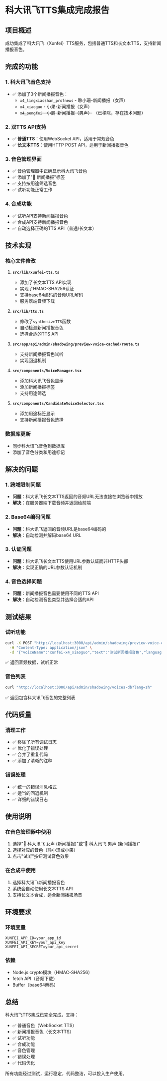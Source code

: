 # 科大讯飞TTS集成完成报告

## 项目概述
成功集成了科大讯飞（Xunfei）TTS服务，包括普通TTS和长文本TTS，支持新闻播报音色。

## 完成的功能

### 1. 科大讯飞音色支持
- ✅ 添加了3个新闻播报音色：
  - `x4_lingxiaoshan_profnews` - 聆小珊-新闻播报（女声）
  - `x4_xiaoguo` - 小果-新闻播报（女声）
  - ~~`x4_pengfei` - 小鹏-新闻播报（男声）~~ （已移除，存在技术问题）

### 2. 双TTS API支持
- ✅ **普通TTS**：使用WebSocket API，适用于常规音色
- ✅ **长文本TTS**：使用HTTP POST API，适用于新闻播报音色

### 3. 音色管理界面
- ✅ 音色管理器中正确显示科大讯飞音色
- ✅ 添加了"📰 新闻播报"标签
- ✅ 支持按用途筛选音色
- ✅ 试听功能正常工作

### 4. 合成功能
- ✅ 试听API支持新闻播报音色
- ✅ 合成API支持新闻播报音色
- ✅ 自动选择正确的TTS API（普通/长文本）

## 技术实现

### 核心文件修改
1. **`src/lib/xunfei-tts.ts`**
   - 添加了长文本TTS API实现
   - 实现了HMAC-SHA256认证
   - 支持base64编码的音频URL解码
   - 服务器端音频下载

2. **`src/lib/tts.ts`**
   - 修改了`synthesizeTTS`函数
   - 自动检测新闻播报音色
   - 选择合适的TTS API

3. **`src/app/api/admin/shadowing/preview-voice-cached/route.ts`**
   - 支持新闻播报音色试听
   - 实现回退机制

4. **`src/components/VoiceManager.tsx`**
   - 添加科大讯飞音色显示
   - 添加新闻播报标签
   - 支持用途筛选

5. **`src/components/CandidateVoiceSelector.tsx`**
   - 添加用途标签显示
   - 支持新闻播报音色选择

### 数据库更新
- 同步科大讯飞音色到数据库
- 添加了音色分类和用途标记

## 解决的问题

### 1. 跨域限制问题
- **问题**：科大讯飞长文本TTS返回的音频URL无法直接在浏览器中播放
- **解决**：在服务器端下载音频并返回给前端

### 2. Base64编码问题
- **问题**：科大讯飞返回的音频URL是base64编码的
- **解决**：自动检测并解码base64 URL

### 3. 认证问题
- **问题**：科大讯飞长文本TTS使用URL参数认证而非HTTP头部
- **解决**：实现正确的URL参数认证机制

### 4. 音色选择问题
- **问题**：新闻播报音色需要使用不同的TTS API
- **解决**：自动检测音色类型并选择合适的API

## 测试结果

### 试听功能
```bash
curl -X POST "http://localhost:3000/api/admin/shadowing/preview-voice-cached" \
  -H "Content-Type: application/json" \
  -d '{"voiceName":"xunfei-x4_xiaoguo","text":"测试新闻播报音色","languageCode":"zh-CN"}'
```
✅ 返回音频数据，试听正常

### 音色列表
```bash
curl "http://localhost:3000/api/admin/shadowing/voices-db?lang=zh"
```
✅ 返回包含科大讯飞音色的完整列表

## 代码质量

### 清理工作
- ✅ 移除了所有调试日志
- ✅ 优化了错误处理
- ✅ 合并了重复代码
- ✅ 添加了清晰的注释

### 错误处理
- ✅ 统一的错误消息格式
- ✅ 适当的回退机制
- ✅ 详细的错误日志

## 使用说明

### 在音色管理器中使用
1. 选择"📰 科大讯飞 女声 (新闻播报)"或"📰 科大讯飞 男声 (新闻播报)"
2. 选择对应的音色（聆小珊或小果）
3. 点击"试听"按钮测试音色效果

### 在合成中使用
1. 选择科大讯飞新闻播报音色
2. 系统会自动使用长文本TTS API
3. 支持长文本合成，适合新闻播报场景

## 环境要求

### 环境变量
```env
XUNFEI_APP_ID=your_app_id
XUNFEI_API_KEY=your_api_key
XUNFEI_API_SECRET=your_api_secret
```

### 依赖
- Node.js crypto模块（HMAC-SHA256）
- fetch API（音频下载）
- Buffer（base64解码）

## 总结

科大讯飞TTS集成已完全完成，支持：
- ✅ 普通音色（WebSocket TTS）
- ✅ 新闻播报音色（长文本TTS）
- ✅ 试听功能
- ✅ 合成功能
- ✅ 音色管理
- ✅ 错误处理
- ✅ 代码优化

所有功能经过测试，运行稳定，代码整洁，可以投入生产使用。
